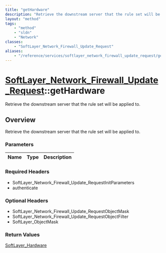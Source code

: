 ```yaml
---
title: "getHardware"
description: "Retrieve the downstream server that the rule set will be applied to."
layout: "method"
tags:
    - "method"
    - "sldn"
    - "Network"
classes:
    - "SoftLayer_Network_Firewall_Update_Request"
aliases:
    - "/reference/services/softlayer_network_firewall_update_request/getHardware"
---
```

# [SoftLayer_Network_Firewall_Update_Request](/reference/services/SoftLayer_Network_Firewall_Update_Request)::getHardware

Retrieve the downstream server that the rule set will be applied to.


## Overview 
Retrieve the downstream server that the rule set will be applied to.

### Parameters 
|Name | Type | Description |
| --- | --- | --- |


### Required Headers
* SoftLayer_Network_Firewall_Update_RequestInitParameters
* authenticate

### Optional Headers
* SoftLayer_Network_Firewall_Update_RequestObjectMask
* SoftLayer_Network_Firewall_Update_RequestObjectFilter
* SoftLayer_ObjectMask

### Return Values
<a href='/reference/datatypes/SoftLayer_Hardware'>SoftLayer_Hardware </a>

